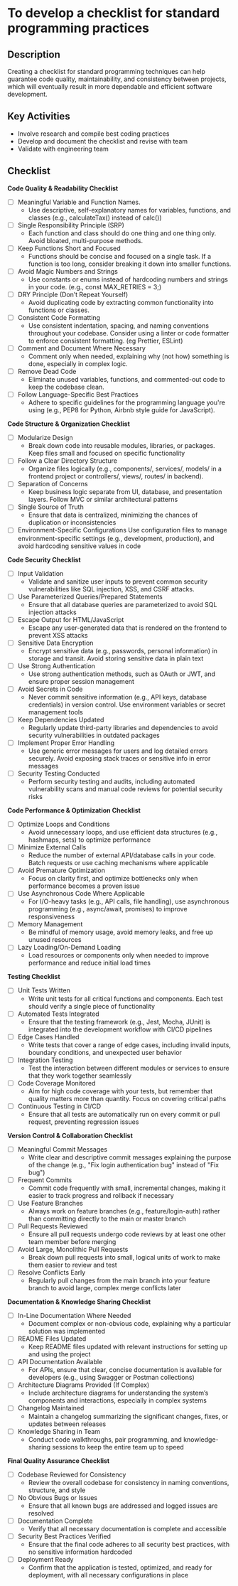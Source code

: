 # To develop a checklist for standard programming practices

## Description

Creating a checklist for standard programming techniques can help guarantee code quality, maintainability, and consistency between projects, which will eventually result in more dependable and efficient software development.

## Key Activities

- Involve research and compile best coding practices
- Develop and document the checklist and revise with team
- Validate with engineering team 

## Checklist

**Code Quality & Readability Checklist**

- [ ]  Meaningful Variable and Function Names.
    - Use descriptive, self-explanatory names for variables, functions, and classes (e.g., calculateTax() instead of calc())
- [ ]  Single Responsibility Principle (SRP)
    - Each function and class should do one thing and one thing only. Avoid bloated, multi-purpose methods.
- [ ]  Keep Functions Short and Focused
    - Functions should be concise and focused on a single task. If a function is too long, consider breaking it down into smaller functions.
- [ ]  Avoid Magic Numbers and Strings
    - Use constants or enums instead of hardcoding numbers and strings in your code. (e.g., const MAX_RETRIES = 3;)
- [ ]  DRY Principle (Don’t Repeat Yourself)
    - Avoid duplicating code by extracting common functionality into functions or classes.
- [ ]  Consistent Code Formatting
    - Use consistent indentation, spacing, and naming conventions throughout your codebase. Consider using a linter or code formatter to enforce consistent formatting. (eg Prettier, ESLint)
- [ ]  Comment and Document Where Necessary
    - Comment only when needed, explaining why (not how) something is done, especially in complex logic.
- [ ]  Remove Dead Code
    - Eliminate unused variables, functions, and commented-out code to keep the codebase clean.
- [ ]  Follow Language-Specific Best Practices
    - Adhere to specific guidelines for the programming language you're using (e.g., PEP8 for Python, Airbnb style guide for JavaScript).


**Code Structure & Organization Checklist**

- [ ]  Modularize Design
    - Break down code into reusable modules, libraries, or packages. Keep files small and focused on specific functionality
- [ ]  Follow a Clear Directory Structure
    - Organize files logically (e.g., components/, services/, models/ in a frontend project or controllers/, views/, routes/ in backend).
- [ ]  Separation of Concerns
    - Keep business logic separate from UI, database, and presentation layers. Follow MVC or similar architectural patterns
- [ ]  Single Source of Truth
    - Ensure that data is centralized, minimizing the chances of duplication or inconsistencies
- [ ]  Environment-Specific Configurations
    Use configuration files to manage environment-specific settings (e.g., development, production), and avoid hardcoding sensitive values in code

**Code Security Checklist**

- [ ]  Input Validation
    - Validate and sanitize user inputs to prevent common security vulnerabilities like SQL injection, XSS, and CSRF attacks.
- [ ]  Use Parameterized Queries/Prepared Statements
    - Ensure that all database queries are parameterized to avoid SQL injection attacks
- [ ]  Escape Output for HTML/JavaScript
    - Escape any user-generated data that is rendered on the frontend to prevent XSS attacks
- [ ]  Sensitive Data Encryption
    - Encrypt sensitive data (e.g., passwords, personal information) in storage and transit. Avoid storing sensitive data in plain text
- [ ]  Use Strong Authentication
    - Use strong authentication methods, such as OAuth or JWT, and ensure proper session management
- [ ]  Avoid Secrets in Code
    - Never commit sensitive information (e.g., API keys, database credentials) in version control. Use environment variables or secret management tools
- [ ]  Keep Dependencies Updated
    - Regularly update third-party libraries and dependencies to avoid security vulnerabilities in outdated packages
- [ ]  Implement Proper Error Handling
    - Use generic error messages for users and log detailed errors securely. Avoid exposing stack traces or sensitive info in error messages
- [ ]  Security Testing Conducted
    - Perform security testing and audits, including automated vulnerability scans and manual code reviews for potential security risks

**Code Performance & Optimization Checklist**

- [ ]  Optimize Loops and Conditions
    - Avoid unnecessary loops, and use efficient data structures (e.g., hashmaps, sets) to optimize performance
- [ ]  Minimize External Calls
    - Reduce the number of external API/database calls in your code. Batch requests or use caching mechanisms where applicable
- [ ]  Avoid Premature Optimization
    - Focus on clarity first, and optimize bottlenecks only when performance becomes a proven issue
- [ ]  Use Asynchronous Code Where Applicable
    - For I/O-heavy tasks (e.g., API calls, file handling), use asynchronous programming (e.g., async/await, promises) to improve responsiveness
- [ ]  Memory Management
    - Be mindful of memory usage, avoid memory leaks, and free up unused resources
- [ ]  Lazy Loading/On-Demand Loading
    - Load resources or components only when needed to improve performance and reduce initial load times

**Testing Checklist**

- [ ]  Unit Tests Written
    - Write unit tests for all critical functions and components. Each test should verify a single piece of functionality
- [ ]  Automated Tests Integrated
    - Ensure that the testing framework (e.g., Jest, Mocha, JUnit) is integrated into the development workflow with CI/CD pipelines
- [ ]  Edge Cases Handled
    - Write tests that cover a range of edge cases, including invalid inputs, boundary conditions, and unexpected user behavior
- [ ]  Integration Testing
    - Test the interaction between different modules or services to ensure that they work together seamlessly
- [ ]  Code Coverage Monitored
    - Aim for high code coverage with your tests, but remember that quality matters more than quantity. Focus on covering critical paths
- [ ]  Continuous Testing in CI/CD
    - Ensure that all tests are automatically run on every commit or pull request, preventing regression issues

**Version Control & Collaboration Checklist**

- [ ]  Meaningful Commit Messages
    - Write clear and descriptive commit messages explaining the purpose of the change (e.g., "Fix login authentication bug" instead of "Fix bug")
- [ ]  Frequent Commits
    - Commit code frequently with small, incremental changes, making it easier to track progress and rollback if necessary
- [ ]  Use Feature Branches
    - Always work on feature branches (e.g., feature/login-auth) rather than committing directly to the main or master branch
- [ ]  Pull Requests Reviewed
    - Ensure all pull requests undergo code reviews by at least one other team member before merging
- [ ]  Avoid Large, Monolithic Pull Requests
    - Break down pull requests into small, logical units of work to make them easier to review and test
- [ ]  Resolve Conflicts Early
    - Regularly pull changes from the main branch into your feature branch to avoid large, complex merge conflicts later

**Documentation & Knowledge Sharing Checklist**

- [ ]  In-Line Documentation Where Needed
    - Document complex or non-obvious code, explaining why a particular solution was implemented
- [ ]  README Files Updated
    - Keep README files updated with relevant instructions for setting up and using the project
- [ ]  API Documentation Available
    - For APIs, ensure that clear, concise documentation is available for developers (e.g., using Swagger or Postman collections)
- [ ]  Architecture Diagrams Provided (If Complex)
    - Include architecture diagrams for understanding the system’s components and interactions, especially in complex systems
- [ ]  Changelog Maintained
    - Maintain a changelog summarizing the significant changes, fixes, or updates between releases
- [ ]  Knowledge Sharing in Team
    - Conduct code walkthroughs, pair programming, and knowledge-sharing sessions to keep the entire team up to speed

**Final Quality Assurance Checklist**

- [ ]  Codebase Reviewed for Consistency
    - Review the overall codebase for consistency in naming conventions, structure, and style
- [ ]  No Obvious Bugs or Issues
    - Ensure that all known bugs are addressed and logged issues are resolved
- [ ]  Documentation Complete
    - Verify that all necessary documentation is complete and accessible
- [ ]  Security Best Practices Verified
    - Ensure that the final code adheres to all security best practices, with no sensitive information hardcoded
- [ ]  Deployment Ready
    - Confirm that the application is tested, optimized, and ready for deployment, with all necessary configurations in place

